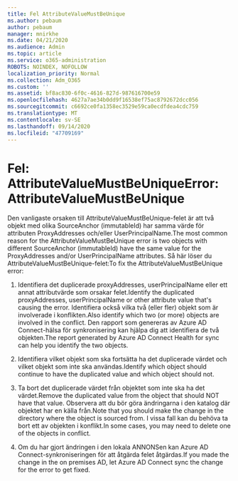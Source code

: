 ```yaml
---
title: Fel AttributeValueMustBeUnique
ms.author: pebaum
author: pebaum
manager: mnirkhe
ms.date: 04/21/2020
ms.audience: Admin
ms.topic: article
ms.service: o365-administration
ROBOTS: NOINDEX, NOFOLLOW
localization_priority: Normal
ms.collection: Adm_O365
ms.custom: ''
ms.assetid: bf8ac830-6f0c-4616-827d-987616700e59
ms.openlocfilehash: 4627a7ae34b0dd9f16538ef75ac8792672dcc056
ms.sourcegitcommit: c6692ce0fa1358ec3529e59ca0ecdfdea4cdc759
ms.translationtype: MT
ms.contentlocale: sv-SE
ms.lasthandoff: 09/14/2020
ms.locfileid: "47709169"
---
```

# <a name="error-attributevaluemustbeunique"></a><span data-ttu-id="b7d74-102">Fel: AttributeValueMustBeUnique</span><span class="sxs-lookup"><span data-stu-id="b7d74-102">Error: AttributeValueMustBeUnique</span></span>

<span data-ttu-id="b7d74-103">Den vanligaste orsaken till AttributeValueMustBeUnique-felet är att två objekt med olika SourceAnchor (immutableId) har samma värde för attributen ProxyAddresses och/eller UserPrincipalName.</span><span class="sxs-lookup"><span data-stu-id="b7d74-103">The most common reason for the AttributeValueMustBeUnique error is two objects with different SourceAnchor (immutableId) have the same value for the ProxyAddresses and/or UserPrincipalName attributes.</span></span> <span data-ttu-id="b7d74-104">Så här löser du AttributeValueMustBeUnique-felet:</span><span class="sxs-lookup"><span data-stu-id="b7d74-104">To fix the AttributeValueMustBeUnique error:</span></span>
  
1. <span data-ttu-id="b7d74-105">Identifiera det duplicerade proxyAddresses, userPrincipalName eller ett annat attributvärde som orsakar felet.</span><span class="sxs-lookup"><span data-stu-id="b7d74-105">Identify the duplicated proxyAddresses, userPrincipalName or other attribute value that's causing the error.</span></span> <span data-ttu-id="b7d74-106">Identifiera också vilka två (eller fler) objekt som är involverade i konflikten.</span><span class="sxs-lookup"><span data-stu-id="b7d74-106">Also identify which two (or more) objects are involved in the conflict.</span></span> <span data-ttu-id="b7d74-107">Den rapport som genereras av Azure AD Connect-hälsa för synkronisering kan hjälpa dig att identifiera de två objekten.</span><span class="sxs-lookup"><span data-stu-id="b7d74-107">The report generated by Azure AD Connect Health for sync can help you identify the two objects.</span></span>
    
2. <span data-ttu-id="b7d74-108">Identifiera vilket objekt som ska fortsätta ha det duplicerade värdet och vilket objekt som inte ska användas.</span><span class="sxs-lookup"><span data-stu-id="b7d74-108">Identify which object should continue to have the duplicated value and which object should not.</span></span>
    
3. <span data-ttu-id="b7d74-109">Ta bort det duplicerade värdet från objektet som inte ska ha det värdet.</span><span class="sxs-lookup"><span data-stu-id="b7d74-109">Remove the duplicated value from the object that should NOT have that value.</span></span> <span data-ttu-id="b7d74-110">Observera att du bör göra ändringarna i den katalog där objektet har en källa från.</span><span class="sxs-lookup"><span data-stu-id="b7d74-110">Note that you should make the change in the directory where the object is sourced from.</span></span> <span data-ttu-id="b7d74-111">I vissa fall kan du behöva ta bort ett av objekten i konflikt.</span><span class="sxs-lookup"><span data-stu-id="b7d74-111">In some cases, you may need to delete one of the objects in conflict.</span></span>
    
4. <span data-ttu-id="b7d74-112">Om du har gjort ändringen i den lokala ANNONSen kan Azure AD Connect-synkroniseringen för att åtgärda felet åtgärdas.</span><span class="sxs-lookup"><span data-stu-id="b7d74-112">If you made the change in the on premises AD, let Azure AD Connect sync the change for the error to get fixed.</span></span>
    

